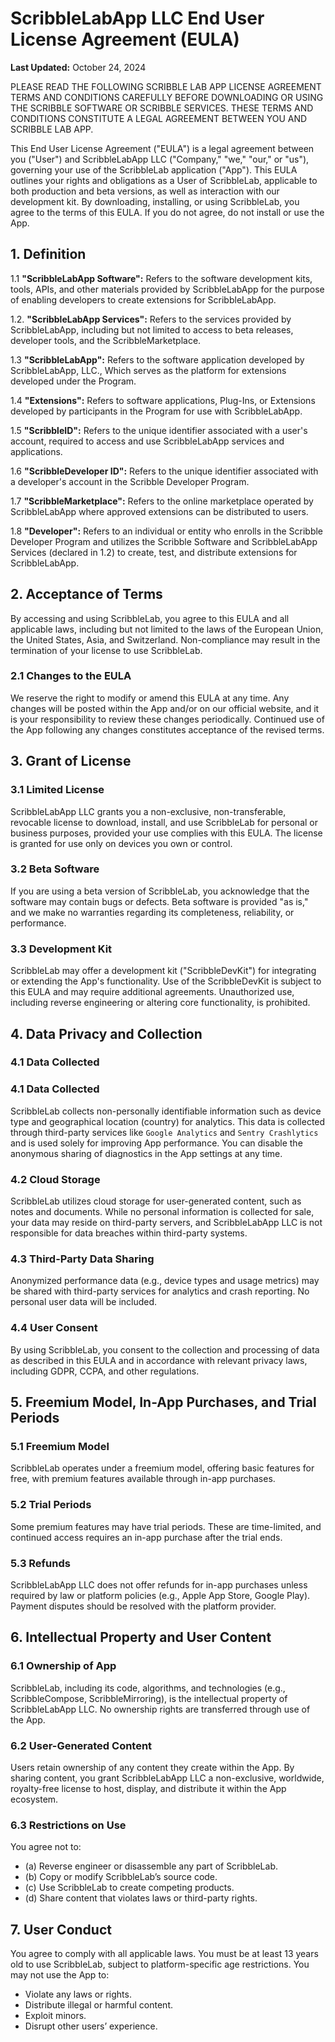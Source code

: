 <!--Start Of ScribbleLabApp LLC EULA Text-->
<!--Copyright 2024 (c) ScribbleLabApp LLC-->

# ScribbleLabApp LLC End User License Agreement (EULA)

**Last Updated:** October 24, 2024

PLEASE READ THE FOLLOWING SCRIBBLE LAB APP LICENSE AGREEMENT TERMS AND CONDITIONS CAREFULLY BEFORE DOWNLOADING OR USING THE SCRIBBLE SOFTWARE OR SCRIBBLE SERVICES. THESE TERMS AND CONDITIONS CONSTITUTE A LEGAL AGREEMENT BETWEEN YOU AND SCRIBBLE LAB APP.

This End User License Agreement ("EULA") is a legal agreement between you ("User") and ScribbleLabApp LLC ("Company," "we," "our," or "us"), governing your use of the ScribbleLab application ("App"). This EULA outlines your rights and obligations as a User of ScribbleLab, applicable to both production and beta versions, as well as interaction with our development kit. By downloading, installing, or using ScribbleLab, you agree to the terms of this EULA. If you do not agree, do not install or use the App.

## 1. Definition

1.1 **"ScribbleLabApp Software":** Refers to the software development kits, tools, APIs, and other materials provided by ScribbleLabApp for the purpose of enabling developers to create extensions for ScribbleLabApp.

1.2. **"ScribbleLabApp Services":** Refers to the services provided by ScribbleLabApp, including but not limited to access to beta releases, developer tools, and the ScribbleMarketplace.

1.3 **"ScribbleLabApp":** Refers to the software application developed by ScribbleLabApp, LLC., Which serves as the platform for extensions developed under the Program.

1.4 **"Extensions":** Refers to software applications, Plug-Ins, or Extensions developed by participants in the Program for use with ScribbleLabApp.

1.5 **"ScribbleID":** Refers to the unique identifier associated with a user's account, required to access and use ScribbleLabApp services and applications.

1.6 **"ScribbleDeveloper ID":** Refers to the unique identifier associated with a developer's account in the Scribble Developer Program.

1.7 **"ScribbleMarketplace":** Refers to the online marketplace operated by ScribbleLabApp where approved extensions can be distributed to users.

1.8 **"Developer":** Refers to an individual or entity who enrolls in the Scribble Developer Program and utilizes the Scribble Software and ScribbleLabApp Services (declared in 1.2) to create, test, and distribute extensions for ScribbleLabApp.

## 2. Acceptance of Terms

By accessing and using ScribbleLab, you agree to this EULA and all applicable laws, including but not limited to the laws of the European Union, the United States, Asia, and Switzerland. Non-compliance may result in the termination of your license to use ScribbleLab.

### 2.1 Changes to the EULA

We reserve the right to modify or amend this EULA at any time. Any changes will be posted within the App and/or on our official website, and it is your responsibility to review these changes periodically. Continued use of the App following any changes constitutes acceptance of the revised terms.

## 3. Grant of License

### 3.1 Limited License

ScribbleLabApp LLC grants you a non-exclusive, non-transferable, revocable license to download, install, and use ScribbleLab for personal or business purposes, provided your use complies with this EULA. The license is granted for use only on devices you own or control.

### 3.2 Beta Software

If you are using a beta version of ScribbleLab, you acknowledge that the software may contain bugs or defects. Beta software is provided "as is," and we make no warranties regarding its completeness, reliability, or performance.

### 3.3 Development Kit

ScribbleLab may offer a development kit ("ScribbleDevKit") for integrating or extending the App's functionality. Use of the ScribbleDevKit is subject to this EULA and may require additional agreements. Unauthorized use, including reverse engineering or altering core functionality, is prohibited.

## 4. Data Privacy and Collection

### 4.1 Data Collected

### 4.1 Data Collected

ScribbleLab collects non-personally identifiable information such as device type and geographical location (country) for analytics. This data is collected through third-party services like `Google Analytics` and `Sentry Crashlytics` and is used solely for improving App performance. You can disable the anonymous sharing of diagnostics in the App settings at any time.

### 4.2 Cloud Storage

ScribbleLab utilizes cloud storage for user-generated content, such as notes and documents. While no personal information is collected for sale, your data may reside on third-party servers, and ScribbleLabApp LLC is not responsible for data breaches within third-party systems.

### 4.3 Third-Party Data Sharing

Anonymized performance data (e.g., device types and usage metrics) may be shared with third-party services for analytics and crash reporting. No personal user data will be included.

### 4.4 User Consent

By using ScribbleLab, you consent to the collection and processing of data as described in this EULA and in accordance with relevant privacy laws, including GDPR, CCPA, and other regulations.

## 5. Freemium Model, In-App Purchases, and Trial Periods

### 5.1 Freemium Model

ScribbleLab operates under a freemium model, offering basic features for free, with premium features available through in-app purchases.

### 5.2 Trial Periods

Some premium features may have trial periods. These are time-limited, and continued access requires an in-app purchase after the trial ends.

### 5.3 Refunds

ScribbleLabApp LLC does not offer refunds for in-app purchases unless required by law or platform policies (e.g., Apple App Store, Google Play). Payment disputes should be resolved with the platform provider.

## 6. Intellectual Property and User Content

### 6.1 Ownership of App

ScribbleLab, including its code, algorithms, and technologies (e.g., ScribbleCompose, ScribbleMirroring), is the intellectual property of ScribbleLabApp LLC. No ownership rights are transferred through use of the App.

### 6.2 User-Generated Content

Users retain ownership of any content they create within the App. By sharing content, you grant ScribbleLabApp LLC a non-exclusive, worldwide, royalty-free license to host, display, and distribute it within the App ecosystem.

### 6.3 Restrictions on Use

You agree not to:

- (a) Reverse engineer or disassemble any part of ScribbleLab.
- (b) Copy or modify ScribbleLab’s source code.
- (c) Use ScribbleLab to create competing products.
- (d) Share content that violates laws or third-party rights.

## 7. User Conduct

You agree to comply with all applicable laws. You must be at least 13 years old to use ScribbleLab, subject to platform-specific age restrictions. You may not use the App to:

- Violate any laws or rights.
- Distribute illegal or harmful content.
- Exploit minors.
- Disrupt other users’ experience.

<!--Start Of ScribbleLabApp LLC EULA Text-->